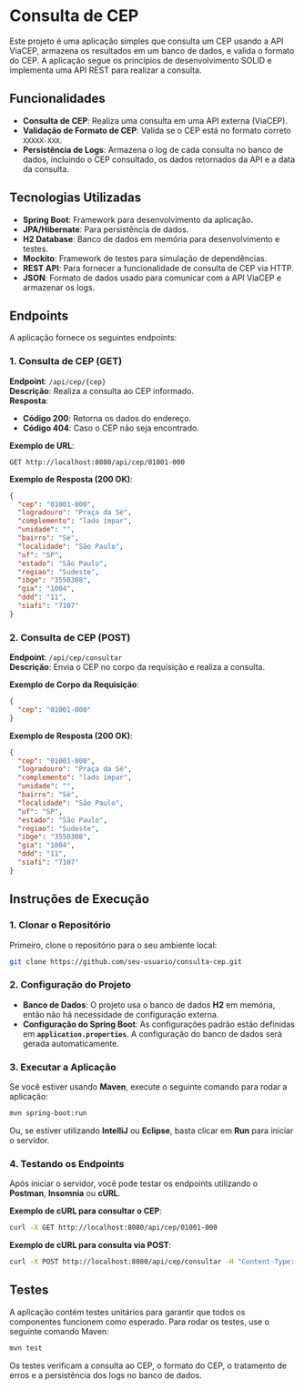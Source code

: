 
# Consulta de CEP

Este projeto é uma aplicação simples que consulta um CEP usando a API ViaCEP, armazena os resultados em um banco de dados, e valida o formato do CEP. A aplicação segue os princípios de desenvolvimento SOLID e implementa uma API REST para realizar a consulta.

## Funcionalidades

- **Consulta de CEP**: Realiza uma consulta em uma API externa (ViaCEP).
- **Validação de Formato de CEP**: Valida se o CEP está no formato correto `XXXXX-XXX`.
- **Persistência de Logs**: Armazena o log de cada consulta no banco de dados, incluindo o CEP consultado, os dados retornados da API e a data da consulta.

## Tecnologias Utilizadas

- **Spring Boot**: Framework para desenvolvimento da aplicação.
- **JPA/Hibernate**: Para persistência de dados.
- **H2 Database**: Banco de dados em memória para desenvolvimento e testes.
- **Mockito**: Framework de testes para simulação de dependências.
- **REST API**: Para fornecer a funcionalidade de consulta de CEP via HTTP.
- **JSON**: Formato de dados usado para comunicar com a API ViaCEP e armazenar os logs.

## Endpoints

A aplicação fornece os seguintes endpoints:

### 1. **Consulta de CEP (GET)**
**Endpoint**: `/api/cep/{cep}`  
**Descrição**: Realiza a consulta ao CEP informado.  
**Resposta**:
- **Código 200**: Retorna os dados do endereço.
- **Código 404**: Caso o CEP não seja encontrado.

**Exemplo de URL**:
   ```
   GET http://localhost:8080/api/cep/01001-000
   ```

**Exemplo de Resposta (200 OK)**:
   ```json
   {
     "cep": "01001-000",
     "logradouro": "Praça da Sé",
     "complemento": "lado ímpar",
     "unidade": "",
     "bairro": "Sé",
     "localidade": "São Paulo",
     "uf": "SP",
     "estado": "São Paulo",
     "regiao": "Sudeste",
     "ibge": "3550308",
     "gia": "1004",
     "ddd": "11",
     "siafi": "7107"
   }
   ```

### 2. **Consulta de CEP (POST)**
**Endpoint**: `/api/cep/consultar`  
**Descrição**: Envia o CEP no corpo da requisição e realiza a consulta.

**Exemplo de Corpo da Requisição**:
   ```json
   {
     "cep": "01001-000"
   }
   ```

**Exemplo de Resposta (200 OK)**:
   ```json
   {
     "cep": "01001-000",
     "logradouro": "Praça da Sé",
     "complemento": "lado ímpar",
     "unidade": "",
     "bairro": "Sé",
     "localidade": "São Paulo",
     "uf": "SP",
     "estado": "São Paulo",
     "regiao": "Sudeste",
     "ibge": "3550308",
     "gia": "1004",
     "ddd": "11",
     "siafi": "7107"
   }
   ```

## Instruções de Execução

### 1. **Clonar o Repositório**
Primeiro, clone o repositório para o seu ambiente local:
   ```bash
   git clone https://github.com/seu-usuario/consulta-cep.git
   ```

### 2. **Configuração do Projeto**
- **Banco de Dados**: O projeto usa o banco de dados **H2** em memória, então não há necessidade de configuração externa.
- **Configuração do Spring Boot**: As configurações padrão estão definidas em **`application.properties`**. A configuração do banco de dados será gerada automaticamente.

### 3. **Executar a Aplicação**
Se você estiver usando **Maven**, execute o seguinte comando para rodar a aplicação:
   ```bash
   mvn spring-boot:run
   ```

Ou, se estiver utilizando **IntelliJ** ou **Eclipse**, basta clicar em **Run** para iniciar o servidor.

### 4. **Testando os Endpoints**
Após iniciar o servidor, você pode testar os endpoints utilizando o **Postman**, **Insomnia** ou **cURL**.

**Exemplo de cURL para consultar o CEP**:
   ```bash
   curl -X GET http://localhost:8080/api/cep/01001-000
   ```

**Exemplo de cURL para consulta via POST**:
   ```bash
   curl -X POST http://localhost:8080/api/cep/consultar -H "Content-Type: application/json" -d '{"cep": "01001-000"}'
   ```

## Testes

A aplicação contém testes unitários para garantir que todos os componentes funcionem como esperado. Para rodar os testes, use o seguinte comando Maven:
```bash
mvn test
```
Os testes verificam a consulta ao CEP, o formato do CEP, o tratamento de erros e a persistência dos logs no banco de dados.